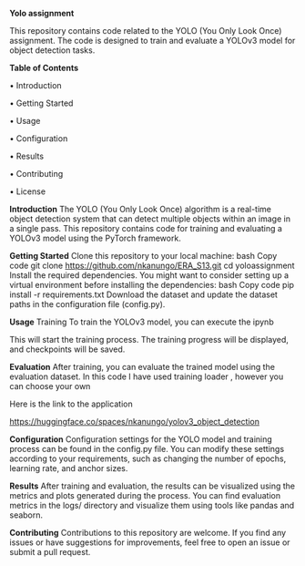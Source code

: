 **Yolo assignment**

This repository contains code related to the YOLO (You Only Look Once) assignment. The code is designed to train and evaluate a YOLOv3 model for object detection tasks.

**Table of Contents**


•	Introduction

•	Getting Started

•	Usage

•	Configuration

•	Results

•	Contributing

•	License



**Introduction**
The YOLO (You Only Look Once) algorithm is a real-time object detection system that can detect multiple objects within an image in a single pass. This repository contains code for training and evaluating a YOLOv3 model using the PyTorch framework.

**Getting Started**
Clone this repository to your local machine:
bash
Copy code
git clone https://github.com/nkanungo/ERA_S13.git
cd yoloassignment
Install the required dependencies. You might want to consider setting up a virtual environment before installing the dependencies:
bash
Copy code
pip install -r requirements.txt
Download the dataset and update the dataset paths in the configuration file (config.py).

**Usage**
Training
To train the YOLOv3 model, you can execute the ipynb 

This will start the training process. The training progress will be displayed, and checkpoints will be saved.

**Evaluation**
After training, you can evaluate the trained model using the evaluation dataset. In this code I have used training loader , however you can choose your own

Here is the link to the application 

https://huggingface.co/spaces/nkanungo/yolov3_object_detection

**Configuration**
Configuration settings for the YOLO model and training process can be found in the config.py file. You can modify these settings according to your requirements, such as changing the number of epochs, learning rate, and anchor sizes.

**Results**
After training and evaluation, the results can be visualized using the metrics and plots generated during the process. You can find evaluation metrics in the logs/ directory and visualize them using tools like pandas and seaborn.

**Contributing**
Contributions to this repository are welcome. If you find any issues or have suggestions for improvements, feel free to open an issue or submit a pull request.





